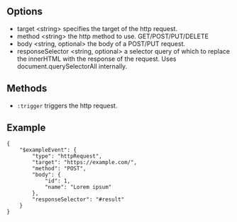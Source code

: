 ## Options

* target &lt;string&gt; specifies the target of the http request.
* method &lt;string&gt; the http method to use. GET/POST/PUT/DELETE
* body &lt;string, optional&gt; the body of a POST/PUT request.
* responseSelector &lt;string, optional&gt; a selector query of which to replace the innerHTML with the response of the request. Uses document.querySelectorAll internally.

## Methods

* `:trigger` triggers the http request.

## Example

```
{
	"$exampleEvent": {
		"type": "httpRequest",
		"target": "https://example.com/",
		"method": "POST",
		"body": {
			"id": 1,
			"name": "Lorem ipsum"
		},
		"responseSelector": "#result"
	}
}
```